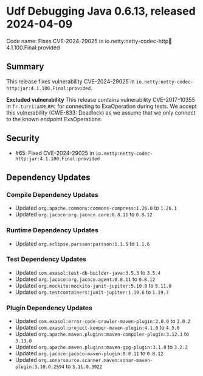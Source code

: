 # Udf Debugging Java 0.6.13, released 2024-04-09

Code name: Fixes CVE-2024-29025 in io.netty:netty-codec-http:jar:4.1.100.Final:provided

## Summary

This release fixes vulnerability CVE-2024-29025 in `io.netty:netty-codec-http:jar:4.1.100.Final:provided`.

**Excluded vulnerability** This release contains vulnerability CVE-2017-10355 in `fr.turri:aXMLRPC` for connecting to ExaOperation during tests. We accept this vulnerability (CWE-833: Deadlock) as we assume that we only connect to the known endpoint ExaOperations.

## Security

* #65: Fixed CVE-2024-29025 in `io.netty:netty-codec-http:jar:4.1.100.Final:provided`

## Dependency Updates

### Compile Dependency Updates

* Updated `org.apache.commons:commons-compress:1.26.0` to `1.26.1`
* Updated `org.jacoco:org.jacoco.core:0.8.11` to `0.8.12`

### Runtime Dependency Updates

* Updated `org.eclipse.parsson:parsson:1.1.5` to `1.1.6`

### Test Dependency Updates

* Updated `com.exasol:test-db-builder-java:3.5.3` to `3.5.4`
* Updated `org.jacoco:org.jacoco.agent:0.8.11` to `0.8.12`
* Updated `org.mockito:mockito-junit-jupiter:5.10.0` to `5.11.0`
* Updated `org.testcontainers:junit-jupiter:1.19.6` to `1.19.7`

### Plugin Dependency Updates

* Updated `com.exasol:error-code-crawler-maven-plugin:2.0.0` to `2.0.2`
* Updated `com.exasol:project-keeper-maven-plugin:4.1.0` to `4.3.0`
* Updated `org.apache.maven.plugins:maven-compiler-plugin:3.12.1` to `3.13.0`
* Updated `org.apache.maven.plugins:maven-gpg-plugin:3.1.0` to `3.2.2`
* Updated `org.jacoco:jacoco-maven-plugin:0.8.11` to `0.8.12`
* Updated `org.sonarsource.scanner.maven:sonar-maven-plugin:3.10.0.2594` to `3.11.0.3922`
